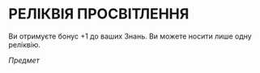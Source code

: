 ﻿# РЕЛІКВІЯ ПРОСВІТЛЕННЯ

Ви отримуєте бонус +1 до ваших Знань. Ви можете носити лише одну реліквію.

*Предмет*